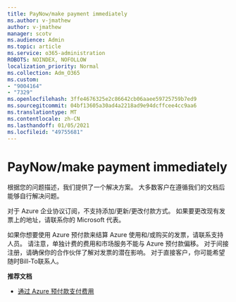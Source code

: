 ```yaml
---
title: PayNow/make payment immediately
ms.author: v-jmathew
author: v-jmathew
manager: scotv
ms.audience: Admin
ms.topic: article
ms.service: o365-administration
ROBOTS: NOINDEX, NOFOLLOW
localization_priority: Normal
ms.collection: Adm_O365
ms.custom:
- "9004164"
- "7329"
ms.openlocfilehash: 3ffe4676325e2c86642cb06aaee59725759b7ed9
ms.sourcegitcommit: 04bf13605a30ad4a2218ad9e94dcffcee4cc9aa6
ms.translationtype: MT
ms.contentlocale: zh-CN
ms.lasthandoff: 01/05/2021
ms.locfileid: "49755681"
---
```

# <a name="paynowmake-payment-immediately"></a>PayNow/make payment immediately

根据您的问题描述，我们提供了一个解决方案。 大多数客户在遵循我们的文档后能够自行解决问题。

对于 Azure 企业协议订阅，不支持添加/更新/更改付款方式。 如果要更改现有发票上的地址，请联系你的 Microsoft 代表。

如果你想要使用 Azure 预付款来结算 Azure 使用和/或购买的发票，请联系支持人员。 请注意，单独计费的费用和市场服务不能与 Azure 预付款偏移。 对于间接注册，请确保你的合作伙伴了解对发票的潜在影响。 对于直接客户，你可能希望随时Bill-To联系人。

**推荐文档**

- [通过 Azure 预付款支付费用](https://docs.microsoft.com/azure/cost-management-billing/manage/ea-portal-enrollment-invoices#pay-your-overage-with-your-azure-prepayment)
